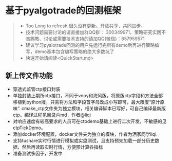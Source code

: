 # 基于pyalgotrade的回测框架
>- Too Long to refresh.很久没有更新。开放共享，共同进步。
>- 技术问题需要讨论的请直接加群QQ群： 300349971，策略研究实践不吝赐教、讨论或需要技术支持的请加QQ(微信)：657959571
>- 建议学习pyalotrade回测的用户先运行完所有demo后再进行策略编写，demo基本包含编写策略的绝大多数坑了
>- 快速开始请阅读<QuickStart.md>
## 新上传文件功能 ##
- 穿透式监管ctp接口封装
- 单独封装上期所ctp接口，不同于vnpy和海风版，将原版ctp字段和方法全部移植到python版，只需将方法和字段首字母改成小写即可，最大限度“原汁原味”.
  cmake_ctp文件夹为独立模块，相关编译脚本已写好，可自己编译最新版ctp。编译过程见目录内md，作者@liqi
- 对响应速度有较高要求的人员可在ctpdemo基础上进行二次开发，不敏感的见ctpTickDemo。
- 添加docker环境配置，docker文件夹为独立的模块，作者为洒家同学liqi.
- 支持tushare实时行情进行模拟或实盘测试，且支持预先加载一部分历史数据，然后再读取实时行情，方便预计算各指标
- 准备测试多因子，开发中
